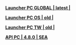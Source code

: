 **[Launcher PC GLOBAL | latest |  ](https://download-sea.mihoyo.com/download/os/HI3_Global_Setup.exe)**

**[Launcher PC OS | old |  ](https://download-sea.mihoyo.com/dowload-porter/2020/02/11/HI3_Oversea_Setup.exe)**

**[Launcher PC TW | old |  ](https://download-sea.mihoyo.com/dowload-porter/2020/02/11/HI3_TW_Setup.exe)**


**[API PC | 4.8.0 |  ](https://d2wztyirwsuyyo.cloudfront.net/tmp/com.miHoYo.bh3global/pc/VersionInfo.txt)**  **[SEA](https://bigfile-os-mihayo.akamaized.net/com.miHoYo.bh3oversea/pc/VersionInfo.txt)**
